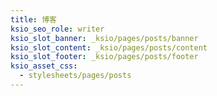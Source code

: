 ```yaml
---
title: 博客
ksio_seo_role: writer
ksio_slot_banner: _ksio/pages/posts/banner
ksio_slot_content: _ksio/pages/posts/content
ksio_slot_footer: _ksio/pages/posts/footer
ksio_asset_css:
  - stylesheets/pages/posts
---
```

